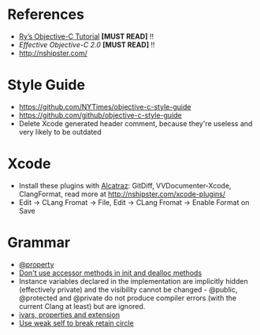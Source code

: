# References

- [Ry’s Objective-C Tutorial](http://rypress.com/tutorials/objective-c/index) **[MUST READ]** :bangbang:
- *Effective Objective-C 2.0* **[MUST READ]** :bangbang:
- http://nshipster.com/

# Style Guide

- https://github.com/NYTimes/objective-c-style-guide
- https://github.com/github/objective-c-style-guide
- Delete Xcode generated header comment, because they're useless and very likely to be outdated

# Xcode

- Install these plugins with [Alcatraz](http://alcatraz.io/): GitDiff, VVDocumenter-Xcode, ClangFormat, read more at http://nshipster.com/xcode-plugins/
- Edit -> CLang Fromat -> File, Edit -> CLang Fromat -> Enable Format on Save

# Grammar

- [@property](http://rypress.com/tutorials/objective-c/properties)
- [Don't use accessor methods in init and dealloc methods](http://stackoverflow.com/questions/3424382/why-shoudnt-i-use-accessor-methods-in-init-methods)
- Instance variables declared in the implementation are implicitly hidden (effectively private) and the visibility cannot be changed - @public, @protected and @private do not produce compiler errors (with the current Clang at least) but are ignored.
- [ivars, properties and extension](http://stackoverflow.com/questions/12632285/declaration-definition-of-variables-locations-in-objectivec/12632467#12632467)
- [Use weak self to break retain circle](http://stackoverflow.com/questions/20030873/always-pass-weak-reference-of-self-into-block-in-arc)
